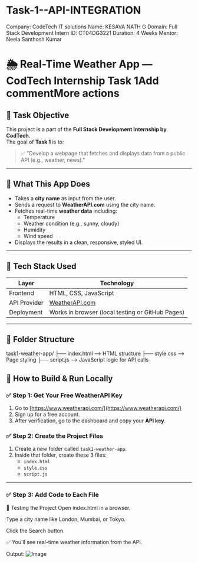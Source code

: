 # Task-1--API-INTEGRATION


Company: CodeTech IT solutions
Name: KESAVA NATH G
Domain: Full Stack Development
Intern ID: CT04DG3221
Duration: 4 Weeks
Mentor:  Neela Santhosh Kumar 

# 🌦️ Real-Time Weather App — CodTech Internship Task 1Add commentMore actions

## 📌 Task Objective

This project is a part of the **Full Stack Development Internship by CodTech**.  
The goal of **Task 1** is to:

> ✅ "Develop a webpage that fetches and displays data from a public API (e.g., weather, news)."

---

## 🧠 What This App Does

- Takes a **city name** as input from the user.
- Sends a request to **WeatherAPI.com** using the city name.
- Fetches real-time **weather data** including:
  - Temperature
  - Weather condition (e.g., sunny, cloudy)
  - Humidity
  - Wind speed
- Displays the results in a clean, responsive, styled UI.

---

## 🔧 Tech Stack Used

| Layer         | Technology         |
|---------------|--------------------|
| Frontend      | HTML, CSS, JavaScript |
| API Provider  | [WeatherAPI.com](https://www.weatherapi.com/) |
| Deployment    | Works in browser (local testing or GitHub Pages) |

---

## 📂 Folder Structure
task1-weather-app/
├── index.html --> HTML structure
├── style.css --> Page styling
├── script.js --> JavaScript logic for API calls


## 🚀 How to Build & Run Locally

### ✅ Step 1: Get Your Free WeatherAPI Key

1. Go to [https://www.weatherapi.com/](https://www.weatherapi.com/)
2. Sign up for a free account.
3. After verification, go to the dashboard and copy your **API key**.

### ✅ Step 2: Create the Project Files

1. Create a new folder called `task1-weather-app`.
2. Inside that folder, create these 3 files:
   - `index.html`
   - `style.css`
   - `script.js`

---

### ✅ Step 3: Add Code to Each File

🧪 Testing the Project
Open index.html in a browser.

Type a city name like London, Mumbai, or Tokyo.

Click the Search button.

✅ You’ll see real-time weather information from the API.

Output:
![Image](https://github.com/user-attachments/assets/317a4c77-aecf-4202-a65f-75de4f3c4c52)



